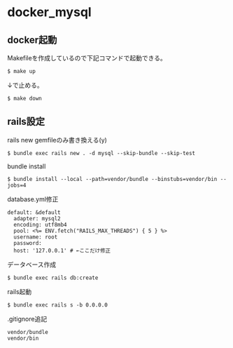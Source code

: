 # docker_mysql

## docker起動

Makefileを作成しているので下記コマンドで起動できる。

```
$ make up
```

↓で止める。

```
$ make down
```

## rails設定

rails new
gemfileのみ書き換える(y)

```
$ bundle exec rails new . -d mysql --skip-bundle --skip-test
```

bundle install

```
$ bundle install --local --path=vendor/bundle --binstubs=vendor/bin --jobs=4
```

database.yml修正

```
default: &default
  adapter: mysql2
  encoding: utf8mb4
  pool: <%= ENV.fetch("RAILS_MAX_THREADS") { 5 } %>
  username: root
  password:
  host: '127.0.0.1' # ←ここだけ修正
```

データベース作成

```
$ bundle exec rails db:create
```

rails起動

```
$ bundle exec rails s -b 0.0.0.0
```

.gitignore追記

```
vendor/bundle
vendor/bin
```
